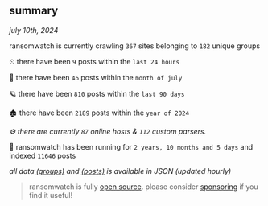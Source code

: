 
## summary
_july 10th, 2024_

ransomwatch is currently crawling `367` sites belonging to `182` unique groups

⏲ there have been `9` posts within the `last 24 hours`

🦈 there have been `46` posts within the `month of july`

🪐 there have been `810` posts within the `last 90 days`

🏚 there have been `2189` posts within the `year of 2024`

_⚙️ there are currently `87` online hosts & `112` custom parsers._

🦕 ransomwatch has been running for `2 years, 10 months and 5 days` and indexed `11646` posts

_all data  [(groups)](http://ransomwhat.telemetry.ltd/groups) and [(posts)](http://ransomwhat.telemetry.ltd/posts) is available in JSON (updated hourly)_

> ransomwatch is fully [open source](https://github.com/joshhighet/ransomwatch#ransomwatch--). please consider [sponsoring](https://github.com/sponsors/joshhighet) if you find it useful!
